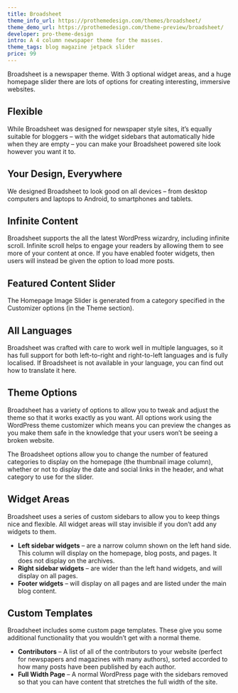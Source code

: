 ```yaml
---
title: Broadsheet
theme_info_url: https://prothemedesign.com/themes/broadsheet/
theme_demo_url: https://prothemedesign.com/theme-preview/broadsheet/
developer: pro-theme-design
intro: A 4 column newspaper theme for the masses.
theme_tags: blog magazine jetpack slider
price: 99
---
```

Broadsheet is a newspaper theme. With 3 optional widget areas, and a huge homepage slider there are lots of options for creating interesting, immersive websites.

## Flexible

While Broadsheet was designed for newspaper style sites, it’s equally suitable for bloggers – with the widget sidebars that automatically hide when they are empty – you can make your Broadsheet powered site look however you want it to.

## Your Design, Everywhere

We designed Broadsheet to look good on all devices – from desktop computers and laptops to Android, to smartphones and tablets.

## Infinite Content

Broadsheet supports the all the latest WordPress wizardry, including infinite scroll. Infinite scroll helps to engage your readers by allowing them to see more of your content at once. If you have enabled footer widgets, then users will instead be given the option to load more posts.

## Featured Content Slider

The Homepage Image Slider is generated from a category specified in the Customizer options (in the Theme section).

## All Languages

Broadsheet was crafted with care to work well in multiple languages, so it has full support for both left-to-right and right-to-left languages and is fully localised. If Broadsheet is not available in your language, you can find out how to translate it here.

## Theme Options

Broadsheet has a variety of options to allow you to tweak and adjust the theme so that it works exactly as you want. All options work using the WordPress theme customizer which means you can preview the changes as you make them safe in the knowledge that your users won’t be seeing a broken website.

The Broadsheet options allow you to change the number of featured categories to display on the homepage (the thumbnail image column), whether or not to display the date and social links in the header, and what category to use for the slider.

## Widget Areas

Broadsheet uses a series of custom sidebars to allow you to keep things nice and flexible. All widget areas will stay invisible if you don’t add any widgets to them.

* **Left sidebar widgets** – are a narrow column shown on the left hand side. This column will display on the homepage, blog posts, and pages. It does not display on the archives.
* **Right sidebar widgets** – are wider than the left hand widgets, and will display on all pages.
* **Footer widgets** – will display on all pages and are listed under the main blog content.

## Custom Templates

Broadsheet includes some custom page templates. These give you some additional functionality that you wouldn’t get with a normal theme.

* **Contributors** – A list of all of the contributors to your website (perfect for newspapers and magazines with many authors), sorted accorded to how many posts have been published by each author.
* **Full Width Page** – A normal WordPress page with the sidebars removed so that you can have content that stretches the full width of the site.

